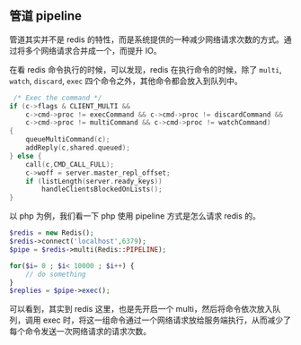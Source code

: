 ## 管道 pipeline

管道其实并不是 redis 的特性，而是系统提供的一种减少网络请求次数的方式。通过将多个网络请求合并成一个，而提升 IO。

在看 redis 命令执行的时候，可以发现，redis 在执行命令的时候，除了 `multi`, `watch`, `discard`, `exec` 四个命令之外，其他命令都会放入到队列中。
```c
 /* Exec the command */
if (c->flags & CLIENT_MULTI &&
    c->cmd->proc != execCommand && c->cmd->proc != discardCommand &&
    c->cmd->proc != multiCommand && c->cmd->proc != watchCommand)
{
    queueMultiCommand(c);
    addReply(c,shared.queued);
} else {
    call(c,CMD_CALL_FULL);
    c->woff = server.master_repl_offset;
    if (listLength(server.ready_keys))
        handleClientsBlockedOnLists();
}
```

以 php 为例，我们看一下 php 使用 pipeline 方式是怎么请求 redis 的。
```php
$redis = new Redis();
$redis->connect('localhost',6379);
$pipe = $redis->multi(Redis::PIPELINE);

for($i= 0 ; $i< 10000 ; $i++) {
    // do something
}
$replies = $pipe->exec();
```

可以看到，其实到 redis 这里，也是先开启一个 multi，然后将命令依次放入队列，调用 exec 时，将这一组命令通过一个网络请求放给服务端执行，从而减少了每个命令发送一次网络请求的请求次数。